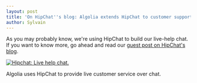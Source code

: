 ```yaml
---
layout: post
title: 'On HipChat''s blog: Algolia extends HipChat to customer support'
author: Sylvain
---
```


As you may probably know, we're using HipChat to build our live-help chat. If
you want to know more, go ahead and read our [guest post on HipChat's
blog][1].

[![Hipchat: Live help chat.](/algoliasearch-jekyll-hyde/assets/Divided%20screen%20hipchat%20algolia.png)](http://blog.hipchat.com/2014/03/25/algolia-extends-hipchat-to-customer-support/)

Algolia uses HipChat to
provide live customer service over chat.


[1]: http://blog.hipchat.com/2014/03/25/algolia-extends-hipchat-to-customer-support/
